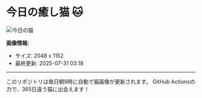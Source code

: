 # 今日の癒し猫 🐱

![今日の猫](https://cdn2.thecatapi.com/images/h3ima-Zx3.jpg)

**画像情報:**
- サイズ: 2048 x 1152
- 最終更新: 2025-07-31 03:18

---

このリポジトリは毎日朝9時に自動で猫画像が更新されます。
GitHub Actionsの力で、365日違う猫に出会えます！
